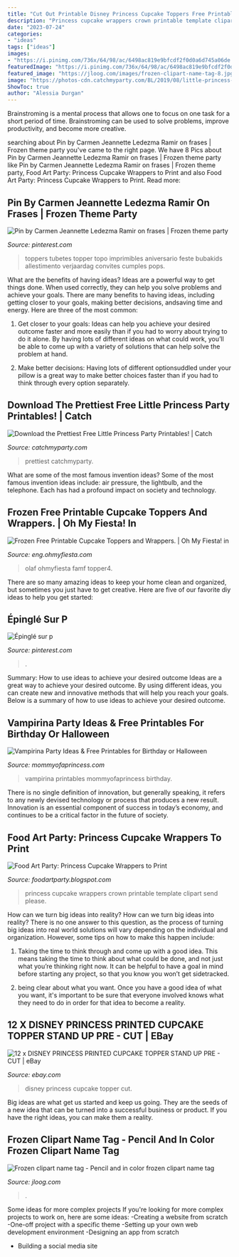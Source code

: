 ```yaml
---
title: "Cut Out Printable Disney Princess Cupcake Toppers Free Printable : Vampirina Printables Mommyofaprincess Birthday"
description: "Princess cupcake wrappers crown printable template clipart send please"
date: "2023-07-24"
categories:
- "ideas"
tags: ["ideas"]
images:
- "https://i.pinimg.com/736x/64/98/ac/6498ac819e9bfcdf2f0d0a6d745a06de.jpg"
featuredImage: "https://i.pinimg.com/736x/64/98/ac/6498ac819e9bfcdf2f0d0a6d745a06de.jpg"
featured_image: "https://jloog.com/images/frozen-clipart-name-tag-8.jpg"
image: "https://photos-cdn.catchmyparty.com/BL/2019/08/little-princess-free-printables-08.jpg"
ShowToc: true
author: "Alessia Durgan"
---
```



Brainstroming is a mental process that allows one to focus on one task for a short period of time. Brainstroming can be used to solve problems, improve productivity, and become more creative.

	

		
searching about Pin by Carmen Jeannette Ledezma Ramir on frases | Frozen theme party you've came to the right page. We have 8 Pics about Pin by Carmen Jeannette Ledezma Ramir on frases | Frozen theme party like Pin by Carmen Jeannette Ledezma Ramir on frases | Frozen theme party, Food Art Party: Princess Cupcake Wrappers to Print and also Food Art Party: Princess Cupcake Wrappers to Print. Read more:
		
    
## Pin By Carmen Jeannette Ledezma Ramir On Frases | Frozen Theme Party

<img loading=lazy src="https://i.pinimg.com/736x/9e/ec/a7/9eeca71ea716cc65477febd454cb38f0--frozen-birthday-party-frozen-party.jpg" onerror="this.onerror=null;this.src='https://tse2.mm.bing.net/th?id=OIP.S-zoj9mZu7cQAKlpc69z8AHaKd&amp;pid=15.1';" alt="Pin by Carmen Jeannette Ledezma Ramir on frases | Frozen theme party">

_Source: pinterest.com_

>toppers tubetes topper topo imprimibles aniversario feste bubakids allestimento verjaardag convites cumples pops. 

	

What are the benefits of having ideas?
Ideas are a powerful way to get things done. When used correctly, they can help you solve problems and achieve your goals. There are many benefits to having ideas, including getting closer to your goals, making better decisions, andsaving time and energy. Here are three of the most common: 
1. Get closer to your goals: Ideas can help you achieve your desired outcome faster and more easily than if you had to worry about trying to do it alone. By having lots of different ideas on what could work, you’ll be able to come up with a variety of solutions that can help solve the problem at hand.

2. Make better decisions: Having lots of different optionsuddled under your pillow is a great way to make better choices faster than if you had to think through every option separately.

    
## Download The Prettiest Free Little Princess Party Printables! | Catch

<img loading=lazy src="https://photos-cdn.catchmyparty.com/BL/2019/08/little-princess-free-printables-08.jpg" onerror="this.onerror=null;this.src='https://tse2.mm.bing.net/th?id=OIP.pe3XJaWdRxMy769NXm5wDwHaFP&amp;pid=15.1';" alt="Download the Prettiest Free Little Princess Party Printables! | Catch">

_Source: catchmyparty.com_

>prettiest catchmyparty. 

	

What are some of the most famous invention ideas?
Some of the most famous invention ideas include: air pressure, the lightbulb, and the telephone. Each has had a profound impact on society and technology.

    
## Frozen Free Printable Cupcake Toppers And Wrappers. | Oh My Fiesta! In

<img loading=lazy src="https://3.bp.blogspot.com/-HzYAz2TNd34/U40MM0i3aZI/AAAAAAACy3c/SWyX_7cstmU/s1600/frozen-wrappers-and-toppers8.jpg" onerror="this.onerror=null;this.src='https://tse2.mm.bing.net/th?id=OIP.fciFHWYqCGJm2lO-mvhQqwHaHa&amp;pid=15.1';" alt="Frozen Free Printable Cupcake Toppers and Wrappers. | Oh My Fiesta! in">

_Source: eng.ohmyfiesta.com_

>olaf ohmyfiesta famf topper4. 

	

There are so many amazing ideas to keep your home clean and organized, but sometimes you just have to get creative. Here are five of our favorite diy ideas to help you get started: 

    
## Épinglé Sur P

<img loading=lazy src="https://i.pinimg.com/736x/64/98/ac/6498ac819e9bfcdf2f0d0a6d745a06de.jpg" onerror="this.onerror=null;this.src='https://tse4.mm.bing.net/th?id=OIP._lovzjris0uMneVVtGCCRwHaKf&amp;pid=15.1';" alt="Épinglé sur p">

_Source: pinterest.com_

>. 

	

Summary: How to use ideas to achieve your desired outcome
Ideas are a great way to achieve your desired outcome. By using different ideas, you can create new and innovative methods that will help you reach your goals. Below is a summary of how to use ideas to achieve your desired outcome.

    
## Vampirina Party Ideas &amp; Free Printables For Birthday Or Halloween

<img loading=lazy src="http://mommyofaprincess.com/wp-content/uploads/2018/09/10BF67F3-8E2F-47BF-8BA4-44E1EB9F2E4D-683x1024.jpeg" onerror="this.onerror=null;this.src='https://tse2.mm.bing.net/th?id=OIP.Z5rGL4W6GLOunwf3ZAJpqAHaLG&amp;pid=15.1';" alt="Vampirina Party Ideas &amp; Free Printables for Birthday or Halloween">

_Source: mommyofaprincess.com_

>vampirina printables mommyofaprincess birthday. 

	

There is no single definition of innovation, but generally speaking, it refers to any newly devised technology or process that produces a new result. Innovation is an essential component of success in today’s economy, and continues to be a critical factor in the future of society.

    
## Food Art Party: Princess Cupcake Wrappers To Print

<img loading=lazy src="http://3.bp.blogspot.com/-FeD8Epj6vzY/UcY5eO_QVbI/AAAAAAAAHP0/iNIItv2KSCc/s1600/CupcakeWrapper_Princess_WhiteandBlack.jpg" onerror="this.onerror=null;this.src='https://tse1.mm.bing.net/th?id=OIP.P6wZjnovInSDMiN-KmCmRgHaJQ&amp;pid=15.1';" alt="Food Art Party: Princess Cupcake Wrappers to Print">

_Source: foodartparty.blogspot.com_

>princess cupcake wrappers crown printable template clipart send please. 

	

How can we turn big ideas into reality?
How can we turn big ideas into reality? There is no one answer to this question, as the process of turning big ideas into real world solutions will vary depending on the individual and organization. However, some tips on how to make this happen include:
1) Taking the time to think through and come up with a good idea. This means taking the time to think about what could be done, and not just what you’re thinking right now. It can be helpful to have a goal in mind before starting any project, so that you know you won’t get sidetracked.

2) being clear about what you want. Once you have a good idea of what you want, it's important to be sure that everyone involved knows what they need to do in order for that idea to become a reality.

    
## 12 X DISNEY PRINCESS PRINTED CUPCAKE TOPPER STAND UP PRE - CUT | EBay

<img loading=lazy src="https://i.ebayimg.com/images/g/lfoAAOSwqYdZfE9q/s-l400.jpg" onerror="this.onerror=null;this.src='https://tse1.mm.bing.net/th?id=OIP.UFz-2okpW0rVlZ_P8_ACagAAAA&amp;pid=15.1';" alt="12 x DISNEY PRINCESS PRINTED CUPCAKE TOPPER STAND UP PRE - CUT | eBay">

_Source: ebay.com_

>disney princess cupcake topper cut. 

	

Big ideas are what get us started and keep us going. They are the seeds of a new idea that can be turned into a successful business or product. If you have the right ideas, you can make them a reality.

    
## Frozen Clipart Name Tag - Pencil And In Color Frozen Clipart Name Tag

<img loading=lazy src="https://jloog.com/images/frozen-clipart-name-tag-8.jpg" onerror="this.onerror=null;this.src='https://tse3.mm.bing.net/th?id=OIP.JjN66p0A6dC_e7kQgSfD9wHaFP&amp;pid=15.1';" alt="Frozen clipart name tag - Pencil and in color frozen clipart name tag">

_Source: jloog.com_

>. 

	

Some ideas for more complex projects
If you're looking for more complex projects to work on, here are some ideas: 
-Creating a website from scratch 
-One-off project with a specific theme 
-Setting up your own web development environment 
-Designing an app from scratch 
- Building a social media site

